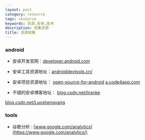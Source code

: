 ```yaml
---
layout: post
category: resource
tags: resource
keywords: 资源,安卓,技术
description: 收集资源
title: 资源收集
---
```


### android

* 安卓开发官网：[developer.android.com](http://developer.android.com/index.html)

* 安卓工具资源地址：[androiddevtools.cn/](http://androiddevtools.cn/)

* 安卓项目资源地址：
[open-source-for-android](https://github.com/Trinea/android-open-project)
[a.code4app.com](http://a.code4app.com)

* 不错的安卓博客地址：
[blog.csdn.net/liranke](http://blog.csdn.net/liranke/article/category/605374)

[blog.csdn.net/Luoshengyang](http://blog.csdn.net/Luoshengyang)


### tools

* 谷歌分析 : [www.google.com/analytics](https://www.google.com/analytics/)